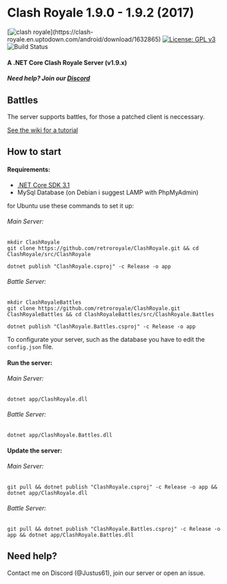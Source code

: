 # Clash Royale 1.9.0 - 1.9.2 (2017)
[![clash royale](https://img.shields.io/badge/Clash%20Royale-1.9.2-brightred.svg?style=flat")](https://clash-royale.en.uptodown.com/android/download/1632865)
[![License: GPL v3](https://img.shields.io/badge/License-GPLv3-blue.svg)](https://www.gnu.org/licenses/gpl-3.0)
![Build Status](https://action-badges.now.sh/retroroyale/ClashRoyale)

#### A .NET Core Clash Royale Server (v1.9.x)
##### Need help? Join our [Discord](https://discord.gg/8cHkNE6)

## Battles
The server supports battles, for those a patched client is neccessary.

[See the wiki for a tutorial](https://github.com/retroroyale/ClashRoyale/wiki/Patch-for-battles)

## How to start

#### Requirements:
  - [.NET Core SDK 3.1](https://dotnet.microsoft.com/download/dotnet-core/3.1)
  - MySql Database (on Debian i suggest LAMP with PhpMyAdmin)

for Ubuntu use these commands to set it up:

###### Main Server:
```
mkdir ClashRoyale
git clone https://github.com/retroroyale/ClashRoyale.git && cd ClashRoyale/src/ClashRoyale

dotnet publish "ClashRoyale.csproj" -c Release -o app
```
###### Battle Server:
```
mkdir ClashRoyaleBattles
git clone https://github.com/retroroyale/ClashRoyale.git ClashRoyaleBattles && cd ClashRoyaleBattles/src/ClashRoyale.Battles

dotnet publish "ClashRoyale.Battles.csproj" -c Release -o app
```
To configurate your server, such as the database you have to edit the ```config.json``` file.

#### Run the server:

###### Main Server:
```dotnet app/ClashRoyale.dll```

###### Battle Server:
```dotnet app/ClashRoyale.Battles.dll```

#### Update the server:
###### Main Server:
```git pull && dotnet publish "ClashRoyale.csproj" -c Release -o app && dotnet app/ClashRoyale.dll```

###### Battle Server:
```git pull && dotnet publish "ClashRoyale.Battles.csproj" -c Release -o app && dotnet app/ClashRoyale.Battles.dll```

## Need help?
Contact me on Discord (@Justus61), join our server or open an issue.
